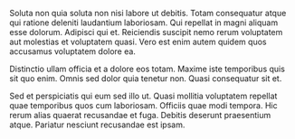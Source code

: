 Soluta non quia soluta non nisi labore ut debitis. Totam consequatur atque qui ratione deleniti laudantium laboriosam. Qui repellat in magni aliquam esse dolorum. Adipisci qui et. Reiciendis suscipit nemo rerum voluptatem aut molestias et voluptatem quasi. Vero est enim autem quidem quos accusamus voluptatem dolore ea.
 Distinctio ullam officia et a dolore eos totam. Maxime iste temporibus quis sit quo enim. Omnis sed dolor quia tenetur non. Quasi consequatur sit et.
 Sed et perspiciatis qui eum sed illo ut. Quasi mollitia voluptatem repellat quae temporibus quos cum laboriosam. Officiis quae modi tempora. Hic rerum alias quaerat recusandae et fuga. Debitis deserunt praesentium atque. Pariatur nesciunt recusandae est ipsam.